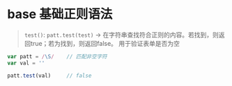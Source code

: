 # base 基础正则语法

> `test()`: `patt.test(test)` -> 在字符串查找符合正则的内容。若找到，则返回true；若为找到，则返回false。
用于验证表单是否为空
```js
var patt = /\S/    // 匹配非空字符
var val = ''

patt.test(val)     // false
```